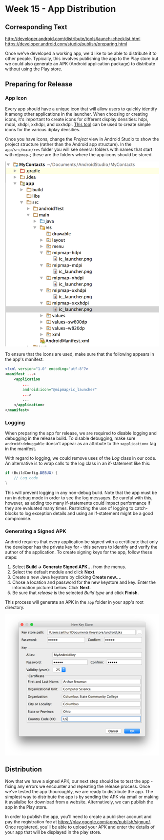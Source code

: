 # Week 15 - App Distribution

## Corresponding Text
http://developer.android.com/distribute/tools/launch-checklist.html
https://developer.android.com/studio/publish/preparing.html

Once we've developed a working app, we'd like to be able to distribute it to 
other people.  Typically, this involves publishing the app to the Play store 
but we could also generate an APK (Android application package) to distribute 
without using the Play store.  

## Preparing for Release
### App Icon
Every app should have a unique icon that will allow users to quickly identify 
it among other applications in the launcher.  When choosing or creating icons, 
it's important to create icons for different display densities: hdpi, mdpi, 
xhdpi, xxhdpi, and xxxhdpi. 
[This tool](https://romannurik.github.io/AndroidAssetStudio/icons-launcher.html) 
can be used to create simple icons for the various diplay densities.  

Once you have icons, change the *Project* view in Android Studio to show the 
project structure (rather than the Android app structure).  In the 
`app/src/main/res` folder you will see several folders with names that start 
with `mipmap-`; these are the folders where the app icons should be stored.  

![icon location](images/mipmap.png)

To ensure that the icons are used, make sure that the following appears in the 
app's manifest:

```xml
<?xml version="1.0" encoding="utf-8"?>
<manifest ...>
    <application 
        ...
        android:icon="@mipmap/ic_launcher"
        ...>
        ...
    </application>
</manifest>
```

### Logging
When preparing the app for release, we are required to disable logging and 
debugging in the release build.  To disable debugging, make sure 
`android:debuggable` doesn't appear as an attribute to the `<application>` tag 
in the manifest.

With regard to logging, we could remove uses of the *Log* class in our code.  
An alternative is to wrap calls to the log class in an if-statement like this:

```java
if (BuildConfig.DEBUG) {
    // Log code
}
```

This will prevent logging in any non-debug build. Note that the app must be 
run in debug mode in order to see the log messages. Be careful with this, 
however, as adding too many if-statements could impact performance if they are 
evaluated many times.  Restricting the use of logging to catch-blocks to 
log exception details and using an if-statement might be a good compromise.

### Generating a Signed APK
Android requires that every application be signed with a certificate that only 
the developer has the private key for - this servers to identify and verify the 
author of the application.  To create signing keys for the app, follow these 
steps: 

1. Select **Build -> Generate Signed APK...** from the menus.  
2. Select the default module and click **Next**.
3. Create a new Java keystore by clicking **Create new...**.
4. Chose a location and password for the new keystore and key. 
   Enter the information pictured below. Click **Next**.
5. Be sure that *release* is the selected *Build type* and click **Finish**.

This process will generate an APK in the `app` folder in your app's root 
directory.

![keystore](images/key-info.png)

## Distribution
Now that we have a signed APK, our next step should be to test the app - fixing 
any errors we encounter and repeating the release process.  Once we've tested 
the app thouroughly, we are ready to distribute the app.  The simplest way to 
distribute the app is by sending the APK via email or making it availalbe for 
download from a website.  Alternatively, we can publish the app in the Play 
store.

In order to publish the app, you'll need to create a publisher account and 
pay the registration fee at https://play.google.com/apps/publish/signup/.  Once 
registered, you'll be able to upload your APK and enter the details of your app 
that will be displayed in the play store. 

